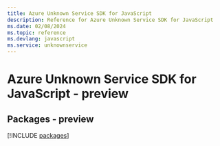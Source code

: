 ```yaml
---
title: Azure Unknown Service SDK for JavaScript
description: Reference for Azure Unknown Service SDK for JavaScript
ms.date: 02/08/2024
ms.topic: reference
ms.devlang: javascript
ms.service: unknownservice
---
```

# Azure Unknown Service SDK for JavaScript - preview
## Packages - preview
[!INCLUDE [packages](unknown-service-index.md)]